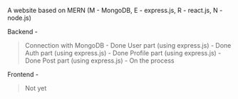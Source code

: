 <!-- @format -->

A website based on MERN
(M - MongoDB, E - express.js, R - react.js, N - node.js)

Backend -

> Connection with MongoDB - Done
> User part (using express.js) - Done
> Auth part (using express.js) - Done
> Profile part (using express.js) - Done
> Post part (using express.js) - On the process

Frontend -

> Not yet
